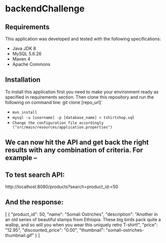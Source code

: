 # backendChallenge

## Requirements
This application was developed and tested with the following specifications:

- Java JDK 8
- MySQL 5.6.26
- Maven 4
- Apache Commons

## Installation
To install this application first you need to make your environment ready as specified in requirements section.
Then clone this repository and run the following on command line:
git clone [repo_url]`
- `mvn install`
- `mysql -u [username] -p [database_name] < tshirtshop.sql`
- `Change the configuration file accordingly ("src/main/resources/application.properties")` 

## We can now hit the API and get back the right results with any combination of criteria. For example –

## To test search API: 
http://localhost:8080/products?search=product_id:<50

## And the response:

[
  {
    "product_id": 50,
    "name": "Somali Ostriches",
    "description": "Another in an old series of beautiful stamps from Ethiopia. These big birds pack quite a wallop, and so will you when you wear this uniquely retro T-shirt!",
    "price": "12.95",
    "discounted_price": "0.00",
     "thumbnail": "somali-ostriches-thumbnail.gif"
  }
]
